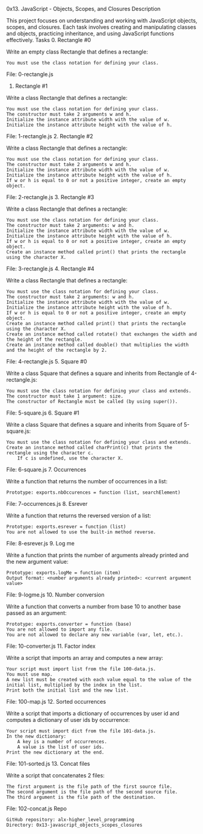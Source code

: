 0x13. JavaScript - Objects, Scopes, and Closures
Description

This project focuses on understanding and working with JavaScript objects, scopes, and closures. Each task involves creating and manipulating classes and objects, practicing inheritance, and using JavaScript functions effectively.
Tasks
0. Rectangle #0

Write an empty class Rectangle that defines a rectangle:

    You must use the class notation for defining your class.

File: 0-rectangle.js
1. Rectangle #1

Write a class Rectangle that defines a rectangle:

    You must use the class notation for defining your class.
    The constructor must take 2 arguments w and h.
    Initialize the instance attribute width with the value of w.
    Initialize the instance attribute height with the value of h.

File: 1-rectangle.js
2. Rectangle #2

Write a class Rectangle that defines a rectangle:

    You must use the class notation for defining your class.
    The constructor must take 2 arguments w and h.
    Initialize the instance attribute width with the value of w.
    Initialize the instance attribute height with the value of h.
    If w or h is equal to 0 or not a positive integer, create an empty object.

File: 2-rectangle.js
3. Rectangle #3

Write a class Rectangle that defines a rectangle:

    You must use the class notation for defining your class.
    The constructor must take 2 arguments: w and h.
    Initialize the instance attribute width with the value of w.
    Initialize the instance attribute height with the value of h.
    If w or h is equal to 0 or not a positive integer, create an empty object.
    Create an instance method called print() that prints the rectangle using the character X.

File: 3-rectangle.js
4. Rectangle #4

Write a class Rectangle that defines a rectangle:

    You must use the class notation for defining your class.
    The constructor must take 2 arguments: w and h.
    Initialize the instance attribute width with the value of w.
    Initialize the instance attribute height with the value of h.
    If w or h is equal to 0 or not a positive integer, create an empty object.
    Create an instance method called print() that prints the rectangle using the character X.
    Create an instance method called rotate() that exchanges the width and the height of the rectangle.
    Create an instance method called double() that multiplies the width and the height of the rectangle by 2.

File: 4-rectangle.js
5. Square #0

Write a class Square that defines a square and inherits from Rectangle of 4-rectangle.js:

    You must use the class notation for defining your class and extends.
    The constructor must take 1 argument: size.
    The constructor of Rectangle must be called (by using super()).

File: 5-square.js
6. Square #1

Write a class Square that defines a square and inherits from Square of 5-square.js:

    You must use the class notation for defining your class and extends.
    Create an instance method called charPrint(c) that prints the rectangle using the character c.
        If c is undefined, use the character X.

File: 6-square.js
7. Occurrences

Write a function that returns the number of occurrences in a list:

    Prototype: exports.nbOccurences = function (list, searchElement)

File: 7-occurrences.js
8. Esrever

Write a function that returns the reversed version of a list:

    Prototype: exports.esrever = function (list)
    You are not allowed to use the built-in method reverse.

File: 8-esrever.js
9. Log me

Write a function that prints the number of arguments already printed and the new argument value:

    Prototype: exports.logMe = function (item)
    Output format: <number arguments already printed>: <current argument value>

File: 9-logme.js
10. Number conversion

Write a function that converts a number from base 10 to another base passed as an argument:

    Prototype: exports.converter = function (base)
    You are not allowed to import any file.
    You are not allowed to declare any new variable (var, let, etc.).

File: 10-converter.js
11. Factor index

Write a script that imports an array and computes a new array:

    Your script must import list from the file 100-data.js.
    You must use map.
    A new list must be created with each value equal to the value of the initial list, multiplied by the index in the list.
    Print both the initial list and the new list.

File: 100-map.js
12. Sorted occurrences

Write a script that imports a dictionary of occurrences by user id and computes a dictionary of user ids by occurrence:

    Your script must import dict from the file 101-data.js.
    In the new dictionary:
        A key is a number of occurrences.
        A value is the list of user ids.
    Print the new dictionary at the end.

File: 101-sorted.js
13. Concat files

Write a script that concatenates 2 files:

    The first argument is the file path of the first source file.
    The second argument is the file path of the second source file.
    The third argument is the file path of the destination.

File: 102-concat.js
Repo

    GitHub repository: alx-higher_level_programming
    Directory: 0x13-javascript_objects_scopes_closures
